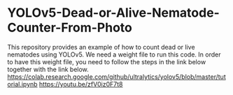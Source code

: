 # YOLOv5-Dead-or-Alive-Nematode-Counter-From-Photo
This repository provides an example of how to count dead or live nematodes using YOLOv5.
We need a weight file to run this code. In order to have this weight file, you need to follow the steps in the link below together with the link below.
https://colab.research.google.com/github/ultralytics/yolov5/blob/master/tutorial.ipynb
https://youtu.be/zfV0iz0F7t8
